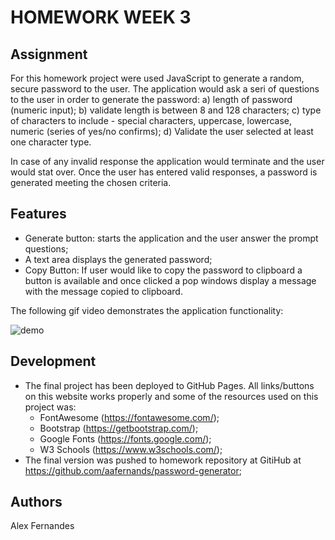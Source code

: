 # HOMEWORK WEEK 3 

## Assignment

For this homework project were used JavaScript to generate a random, secure password to the user. The application would ask a seri of questions to the user in order to generate the password: 
a) length of password (numeric input);
b) validate length is between 8 and 128 characters;
c) type of characters to include - special characters, uppercase, lowercase, numeric (series of yes/no confirms);
d) Validate the user selected at least one character type.

In case of any invalid response the application would terminate and the user would stat over. Once the user has entered valid responses, a password is generated meeting the chosen criteria.

## Features

* Generate button: starts the application and the user answer the prompt questions;
* A text area displays the generated password;
* Copy Button: If user would like to copy the password to clipboard a button is available and once clicked a pop windows display a message with the message copied to clipboard. 


The following gif video demonstrates the application functionality:

![demo](assets/readme.gif)

## Development

* The final project has been deployed to GitHub Pages. All links/buttons on this website works properly and some of the resources used on this project was:
    - FontAwesome (https://fontawesome.com/);
    - Bootstrap (https://getbootstrap.com/);
    - Google Fonts (https://fonts.google.com/);
    - W3 Schools (https://www.w3schools.com/);
* The final version was  pushed to homework repository at GitiHub at https://github.com/aafernands/password-generator;

## Authors
Alex Fernandes 
